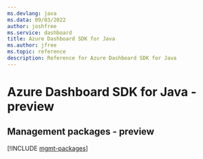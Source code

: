 ```yaml
---
ms.devlang: java
ms.data: 09/03/2022
author: joshfree
ms.service: dashboard
title: Azure Dashboard SDK for Java
ms.author: jfree
ms.topic: reference
description: Reference for Azure Dashboard SDK for Java
---
```

# Azure Dashboard SDK for Java - preview

## Management packages - preview
[!INCLUDE [mgmt-packages](dashboard-mgmt-index.md)]